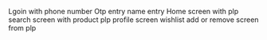 Lgoin with phone number
Otp entry 
name entry
Home screen with plp
search screen with product plp
profile screen
wishlist add or remove screen from plp
